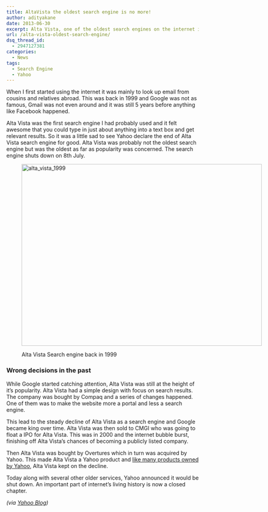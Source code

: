 ```yaml
---
title: AltaVista the oldest search engine is no more!
author: adityakane
date: 2013-06-30
excerpt: Alta Vista, one of the oldest search engines on the internet is now slated to be closed on 8th July 2013. This marks the end of a iconic name of internet history.
url: /alta-vista-oldest-search-engine/
dsq_thread_id:
  - 2947127381
categories:
  - News
tags:
  - Search Engine
  - Yahoo
---
```

When I first started using the internet it was mainly to look up email from cousins and relatives abroad. This was back in 1999 and Google was not as famous, Gmail was not even around and it was still 5 years before anything like Facebook happened.

Alta Vista was the first search engine I had probably used and it felt awesome that you could type in just about anything into a text box and get relevant results. So it was a little sad to see Yahoo declare the end of Alta Vista search engine for good. Alta Vista was probably not the oldest search engine but was the oldest as far as popularity was concerned. The search engine shuts down on 8th July.<figure style="width: 629px;" class="wp-caption aligncenter">

[<img style="background-image: none; padding-top: 0px; padding-left: 0px; display: inline; padding-right: 0px; border: 0px;" title="alta_vista_1999" alt="alta_vista_1999" src="http://cdn.devilsworkshop.org/files/2013/06/alta_vista_1999_thumb.png" width="629" height="476" border="0" />][1]<figcaption class="wp-caption-text">Alta Vista Search engine back in 1999</figcaption></figure> 

### Wrong decisions in the past

While Google started catching attention, Alta Vista was still at the height of it&#8217;s popularity. Alta Vista had a simple design with focus on search results. The company was bought by Compaq and a series of changes happened. One of them was to make the website more a portal and less a search engine.

This lead to the steady decline of Alta Vista as a search engine and Google became king over time. Alta Vista was then sold to CMGI who was going to float a IPO for Alta Vista. This was in 2000 and the internet bubble burst, finishing off Alta Vista&#8217;s chances of becoming a publicly listed company.

Then Alta Vista was bought by Overtures which in turn was acquired by Yahoo. This made Alta Vista a Yahoo product and [like many products owned by Yahoo][2], Alta Vista kept on the decline.

Today along with several other older services, Yahoo announced it would be shut down. An important part of internet&#8217;s living history is now a closed chapter.

*(via <a href="http://yahoo.tumblr.com/post/54125001066/keeping-our-focus-on-whats-next" onclick="_gaq.push(['_trackEvent', 'outbound-article', 'http://yahoo.tumblr.com/post/54125001066/keeping-our-focus-on-whats-next', 'Yahoo Blog']);" >Yahoo Blog</a>)*

 [1]: http://cdn.devilsworkshop.org/files/2013/06/alta_vista_1999.png
 [2]: http://devilsworkshop.org/analysis/fall-yahoos-empire-100-billion-22-billion/37787/ "The Decline of Yahoo's Empire"
